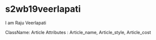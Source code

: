 # s2wb19veerlapati
I am Raju Veerlapati


ClassName: Article
Attributes :  Article_name, Article_style, Article_cost
